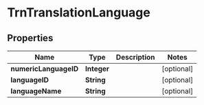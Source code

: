 
# TrnTranslationLanguage

## Properties
Name | Type | Description | Notes
------------ | ------------- | ------------- | -------------
**numericLanguageID** | **Integer** |  |  [optional]
**languageID** | **String** |  |  [optional]
**languageName** | **String** |  |  [optional]



